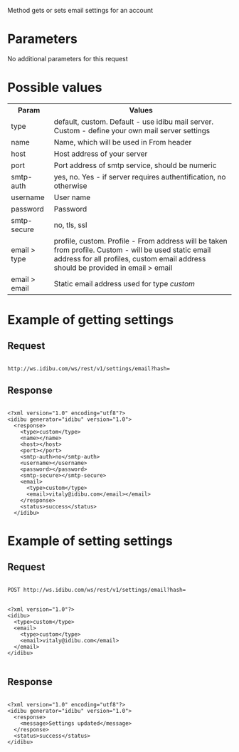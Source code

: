 <p>Method gets or sets email settings for an account</p>
<h1>
	Parameters</h1>
<p>No additional parameters for this request</p>
<h1>
	Possible values</h1>
<table>
	<tbody>
		<tr>
			<th>
				Param</th>
			<th>
				Values</th>
		</tr>
		<tr>
			<td>
				type</td>
			<td>
				default, custom. Default - use idibu mail server. Custom - define your own mail server settings</td>
		</tr>
		<tr>
			<td>
				name</td>
			<td>
				Name, which will be used in From header</td>
		</tr>
		<tr>
			<td>
				host</td>
			<td>
				Host address of your server</td>
		</tr>
		<tr>
			<td>
				port</td>
			<td>
				Port address of smtp service, should be numeric</td>
		</tr>
		<tr>
			<td>
				smtp-auth</td>
			<td>
				yes, no. Yes - if server requires authentification, no otherwise</td>
		</tr>
		<tr>
			<td>
				username</td>
			<td>
				User name</td>
		</tr>
		<tr>
			<td>
				password</td>
			<td>
				Password</td>
		</tr>
		<tr>
			<td>
				smtp-secure</td>
			<td>
				no, tls, ssl</td>
		</tr>
		<tr>
			<td>
				email &gt; type</td>
			<td>
				profile, custom. Profile - From address will be taken from profile. Custom - will be used static email address for all profiles, custom email address should be provided in email &gt; email</td>
		</tr>
		<tr>
			<td>
				email &gt; email</td>
			<td>
				Static email address used for type <i>custom</i></td>
		</tr>
	</tbody>
</table>
<h1>
	Example of getting settings</h1>
<h2>
	Request</h2>
<pre>
<code>
http://ws.idibu.com/ws/rest/v1/settings/email?hash=<your hash>
</code></pre>
<h2>
	Response</h2>
<pre>
<code type="xml">
&lt;?xml version=&quot;1.0&quot; encoding=&quot;utf8&quot;?&gt;
&lt;idibu generator=&quot;idibu&quot; version=&quot;1.0&quot;&gt;
  &lt;response&gt;
    &lt;type&gt;custom&lt;/type&gt;
    &lt;name&gt;&lt;/name&gt;
    &lt;host&gt;&lt;/host&gt;
    &lt;port&gt;&lt;/port&gt;
    &lt;smtp-auth&gt;no&lt;/smtp-auth&gt;
    &lt;username&gt;&lt;/username&gt;
    &lt;password&gt;&lt;/password&gt;
    &lt;smtp-secure&gt;&lt;/smtp-secure&gt;
    &lt;email&gt;
      &lt;type&gt;custom&lt;/type&gt;
      &lt;email&gt;vitaly@idibu.com&lt;/email&gt;&lt;/email&gt;
    &lt;/response&gt;
    &lt;status&gt;success&lt;/status&gt;
  &lt;/idibu&gt;
</code></pre>
<h1>
	Example of setting settings</h1>
<h2>
	Request</h2>
<pre>
<code>
POST http://ws.idibu.com/ws/rest/v1/settings/email?hash=<your hash>
</code>
<code type="xml">
&lt;?xml version=&quot;1.0&quot;?&gt;
&lt;idibu&gt;
  &lt;type&gt;custom&lt;/type&gt;
  &lt;email&gt;
    &lt;type&gt;custom&lt;/type&gt;
    &lt;email&gt;vitaly@idibu.com&lt;/email&gt;
  &lt;/email&gt;
&lt;/idibu&gt;
</code>
</pre>
<h2>
	Response</h2>
<pre>
<code type="xml">
&lt;?xml version=&quot;1.0&quot; encoding=&quot;utf8&quot;?&gt;
&lt;idibu generator=&quot;idibu&quot; version=&quot;1.0&quot;&gt;
  &lt;response&gt;
    &lt;message&gt;Settings updated&lt;/message&gt;
  &lt;/response&gt;
  &lt;status&gt;success&lt;/status&gt;
&lt;/idibu&gt;
</code>
</pre>
